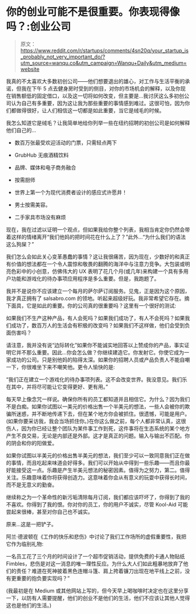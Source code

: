 # 你的创业可能不是很重要。你表现得像吗？:创业公司

> 原文：<https://www.reddit.com/r/startups/comments/4sn20q/your_startup_is_probably_not_very_important_do/?utm_source=wanqu.co&utm_campaign=Wanqu+Daily&utm_medium=website>

我真的不太喜欢大多数初创公司——他们想要退出的雄心，对工作与生活平衡的承诺，但我在下午 5 点去健身房时受到的侧目，对你的市场机会的解释，以及你现在销售额低的固定借口，以及这一切将如何改变，但主要是...我讨厌这么多初创公司认为自己有多重要，因为这让我为那些重要的事情感到难过。这很可怕，因为你们都做得很好，让人们相信这一切都是如此重要，当它是绒毛的时候。

我怎么知道它是绒毛？让我简单地给你列举一些在纽约招聘的初创公司是如何解释他们自己的...

*   数百万张最受欢迎活动的门票，只需轻点两下

*   GrubHub 无痕酒精饮料

*   品牌、媒体和电子商务融合

*   按需厨师

*   世界上第一个为现代消费者设计的感应式许愿井！

*   男士按需美容。

*   二手家具市场没有麻烦

现在，我在过滤以证明一个观点，但如果我给你整个列表，我相当肯定你仍然会带着这样的情绪离开“我们他妈的把时间花在什么上了？”此外...“为什么我们的语法这么狗屎？”

我们怎么会如此关心变革愚蠢的事情？这让我很痛苦，因为现在，少数好的和真正有价值的想法都在一个令人震惊和敬畏的翻腾的海洋中与注意力竞争。大包装或明亮色彩中的小创意，仿佛伟大的 UX 表明了花几个月(或几年)来构建一个具有多用户功能和游戏化的待办事项应用程序是多么重要。但是，我跑题了。

我并不是说你不应该建立一个每月的萨尔萨订阅服务。见鬼，正是因为这个原因，我才真正拥有了 salsabro.com 的领地。听起来超级好玩。我非常希望它存在。摘下面具，它是如此的重要。你的公司真的很重要吗？这里有一个很好的测试:

如果我们不生产这种产品，有人会死吗？如果我们成功了，有人不会死吗？如果我们成功了，数百万人的生活会有积极的改变吗？如果我们不这样做，他们会受到负面伤害吗？

请注意，我并没有说“边际转化”如果你不能诚实地回答以上赞成你的产品，事实证明它并不那么重要。因此...你会怎么做？你继续建造它。你发射它。你使它成为一家成功的公司。只是别他妈的陷得太深。如果你的招聘人员或产品负责人不能自嘲一下，你很难坐下来不嘲笑他。更令人愉快的是:

“我们正在建立一个游戏化的待办事项列表。这不会改变世界。我没意见。我们乐在其中，并将尽可能让它变得更好、更有用。”

每天早上像念咒一样说。确保你所有的员工都知道并且相信它。为什么？因为我们不是白痴。如果你试图以一美元的价格出售一个半美元的想法，一些人会被你的欺骗所迷惑，并不断地传递下去，但在某个地方你会被抓住。很遗憾，可能是用户。(如果你要采访我，我会当场抓住你。)在你这么做之前，每个人都非常认真，这很伤人，因为你已经让整个团队为某件事工作到死，这件事将在生态系统的某个地方产生不良交易，无论是内部还是外部。这才是真正的问题。输入与输出不匹配。你的阴会和你的阳做爱。

如果你试图以半美元的价格出售半美元的想法，我们至少可以一致同意我们正在做的事情，而且吃起来味道会好得多。我们可以开始从中得到一些乐趣——而且你最好能接受这一点。乐趣是产生半美元想法的秘密因素。值得为之努力，第二。值得关注。乐趣意味着你将获得创造力。这意味着你会从有意义的玩耍中获得长时间，而不是无意义的勤奋。

继续称之为一个革命性的新污垢清除每月订阅，我们都应该吓坏了，你得到了我的不喜欢。你得到了我的恨。你对你的员工，你的用户不诚实，尽管 Kool-Aid 可能尝起来很棒，甚至对你自己也不诚实。

原来...这是一把铲子。

阿兰·德波顿在《工作的快乐和悲伤》中讨论了我们工作场所的虚假重要性，我把它作为临别礼物:

一名员工花了三个月的时间设计了一个超市促销活动，提供免费的卡通人物贴纸 Fimbles，悲伤是对这一消息的唯一理性反应。为什么大人们如此粗暴地放弃了他们的责任？难道在死神披着黑色连帽斗篷、肩上挎着镰刀出现在地平线上之前，没有更重要的抱负要实现吗？”

(我最初是在 Medium 或其他网站上写的，但今天早上喝咖啡时决定也在这里分享一下，以防有人需要提醒，他们的创业不是他们的生活，他们不应该让其他人觉得这也是他们的生活。)